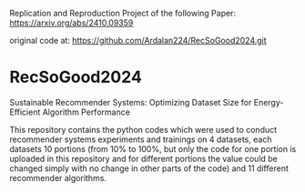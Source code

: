Replication and Reproduction Project of the following Paper: https://arxiv.org/abs/2410.09359

original code at: https://github.com/Ardalan224/RecSoGood2024.git

# RecSoGood2024
Sustainable Recommender Systems: Optimizing Dataset Size for Energy-Efficient Algorithm Performance

This repository contains the python codes which were used to conduct recommender systems experiments and trainings on 4 datasets, each datasets 10 portions (from 10% to 100%, but only the code for one portion is uploaded in this repository and for different portions the value could be changed simply with no change in other parts of the code) and 11 different recommender algorithms.
